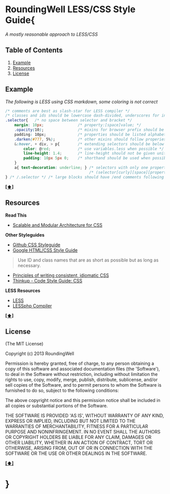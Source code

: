 # RoundingWell LESS/CSS Style Guide{

 *A mostly reasonable approach to LESS/CSS*

## <a name='TOC'>Table of Contents</a>

  1. [Example](#example)
  1. [Resources](#resources)
  1. [License](#license)

## <a name='example'>Example</a>

*The following is LESS using CSS markdown,  some coloring is not correct*

```css
/* comments are best as slash-star for LESS compiler */
/* classes and ids should be lowercase dash-divided, underscores for input names, no camelCasing */
.selector{   /* no space between selector and bracket */
	margin: 10px;				/* property:[space]value; */
	.opacity(10);				/* mixins for browser prefix should be alphabetical */
	padding: 10px;				/* properties should be listed alphabetically */
	.darken(#777, 5%);			/* other mixins should follow properies */
	&:hover, + div, > p{		/* extending selectors should be below */
		color: @red;			/* use variables.less when possible */
		line-height: 1.4;		/* line-height should not be given units */
		padding: 10px 5px 0;	/* shorthand should be used when possible */
	}
    a{ text-decoration: underline; } /* selectors with only one property should be listed on one line */
    								 /* (selector[curly][space][property...;][space][close curly]) */
} /* /.selector */ /* large blocks should have /end comments following the close curly */
```

  **[[⬆]](#TOC)**

## <a name='resources'>Resources</a>

**Read This**
  - [Scalable and Modular Architecture for CSS](http://smacss.com/)

**Other Styleguides**
  - [Github CSS Styleguide](https://github.com/styleguide/css)
  - [Google HTML/CSS Style Guide](http://google-styleguide.googlecode.com/svn/trunk/htmlcssguide.xml#CSS_Style_Rules)

  > Use ID and class names that are as short as possible but as long as necessary.
  - [Principles of writing consistent, idiomatic CSS](https://github.com/necolas/idiomatic-css)
  - [Thinkup - Code Style Guide: CSS](https://github.com/ginatrapani/ThinkUp/wiki/Code-Style-Guide:-CSS)

**LESS Resources**
  - [LESS](http://lesscss.org/)
  - [LESSphp Compiler](http://leafo.net/lessphp/)


**[[⬆]](#TOC)**

## <a name='license'>License</a>

(The MIT License)

Copyright (c) 2013 RoundingWell

Permission is hereby granted, free of charge, to any person obtaining
a copy of this software and associated documentation files (the
'Software'), to deal in the Software without restriction, including
without limitation the rights to use, copy, modify, merge, publish,
distribute, sublicense, and/or sell copies of the Software, and to
permit persons to whom the Software is furnished to do so, subject to
the following conditions:

The above copyright notice and this permission notice shall be
included in all copies or substantial portions of the Software.

THE SOFTWARE IS PROVIDED 'AS IS', WITHOUT WARRANTY OF ANY KIND,
EXPRESS OR IMPLIED, INCLUDING BUT NOT LIMITED TO THE WARRANTIES OF
MERCHANTABILITY, FITNESS FOR A PARTICULAR PURPOSE AND NONINFRINGEMENT.
IN NO EVENT SHALL THE AUTHORS OR COPYRIGHT HOLDERS BE LIABLE FOR ANY
CLAIM, DAMAGES OR OTHER LIABILITY, WHETHER IN AN ACTION OF CONTRACT,
TORT OR OTHERWISE, ARISING FROM, OUT OF OR IN CONNECTION WITH THE
SOFTWARE OR THE USE OR OTHER DEALINGS IN THE SOFTWARE.

  **[[⬆]](#TOC)**

# }
